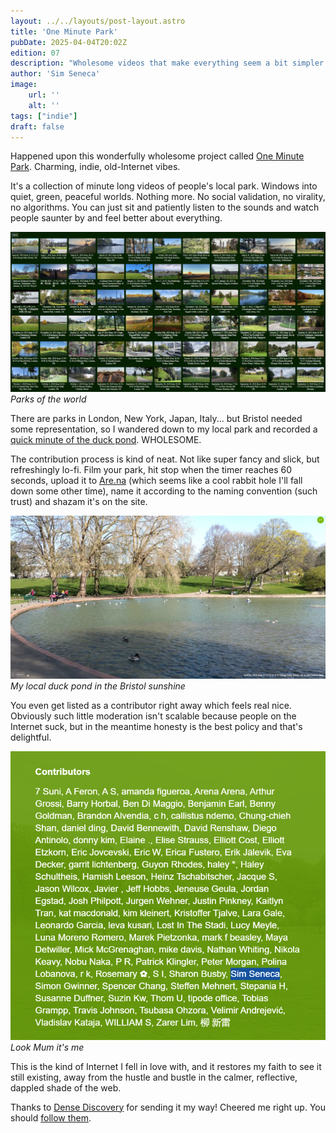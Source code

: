 ```yaml
---
layout: ../../layouts/post-layout.astro
title: 'One Minute Park'
pubDate: 2025-04-04T20:02Z
edition: 07
description: "Wholesome videos that make everything seem a bit simpler."
author: 'Sim Seneca'
image:
    url: ''
    alt: ''
tags: ["indie"]
draft: false
---
```


Happened upon this wonderfully wholesome project called [One Minute Park](https://oneminutepark.tv/?park=31873757). Charming, indie, old-Internet vibes.

It's a collection of minute long videos of people's local park. Windows into quiet, green, peaceful worlds. Nothing more. No social validation, no virality, no algorithms. You can just sit and patiently listen to the sounds and watch people saunter by and feel better about everything.

![Thumbnails of all the parks](../../assets/images/blog/oneminutepark_browse.png)
*Parks of the world*

There are parks in London, New York, Japan, Italy... but Bristol needed some representation, so I wandered down to my local park and recorded a [quick minute of the duck pond](https://oneminutepark.tv/?park=35706143). WHOLESOME.

The contribution process is kind of neat. Not like super fancy and slick, but refreshingly lo-fi. Film your park, hit stop when the timer reaches 60 seconds, upload it to [Are.na](https://www.are.na/elliott-cost/one-minute-park) (which seems like a cool rabbit hole I'll fall down some other time), name it according to the naming convention (such trust) and shazam it's on the site. 

![My local duck pond in the sunshine](../../assets/images/blog/oneminutepark_bristol.png)
*My local duck pond in the Bristol sunshine*

You even get listed as a contributor right away which feels real nice. Obviously such little moderation isn't scalable because people on the Internet suck, but in the meantime honesty is the best policy and that's delightful.

![The list of contributors with me listed](../../assets/images/blog/oneminutepark_contributors.png)
*Look Mum it's me*

This is the kind of Internet I fell in love with, and it restores my faith to see it still existing, away from the hustle and bustle in the calmer, reflective, dappled shade of the web.

Thanks to [Dense Discovery](https://www.densediscovery.com/) for sending it my way! Cheered me right up. You should [follow them](https://www.densediscovery.com/).